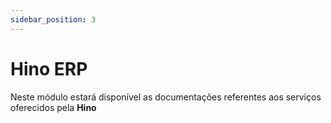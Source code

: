 ```yaml
---
sidebar_position: 3
---
```


# Hino ERP

Neste módulo estará disponível as documentações referentes aos serviços oferecidos pela **Hino**